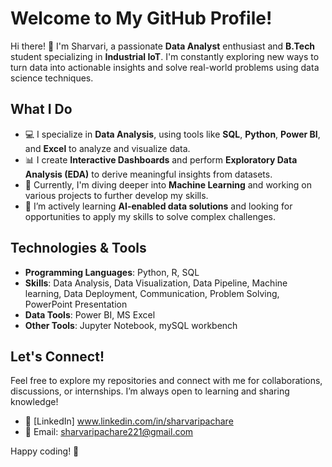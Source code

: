 # Welcome to My GitHub Profile!

Hi there! 👋 I'm Sharvari, a passionate **Data Analyst** enthusiast and **B.Tech** student specializing in **Industrial IoT**. I'm constantly exploring new ways to turn data into actionable insights and solve real-world problems using data science techniques.

## What I Do

- 💻 I specialize in **Data Analysis**, using tools like **SQL**, **Python**, **Power BI**, and **Excel** to analyze and visualize data.
- 📊 I create **Interactive Dashboards** and perform **Exploratory Data Analysis (EDA)** to derive meaningful insights from datasets.
- 🌱 Currently, I'm diving deeper into **Machine Learning** and working on various projects to further develop my skills.
- 🚀 I’m actively learning **AI-enabled data solutions** and looking for opportunities to apply my skills to solve complex challenges.

## Technologies & Tools

- **Programming Languages**: Python, R, SQL
- **Skills**: Data Analysis, Data Visualization, Data Pipeline, Machine learning, Data Deployment, Communication, Problem Solving, PowerPoint Presentation
- **Data Tools**: Power BI, MS Excel
- **Other Tools**: Jupyter Notebook, mySQL workbench

## Let's Connect!

Feel free to explore my repositories and connect with me for collaborations, discussions, or internships. I’m always open to learning and sharing knowledge!

- 💼 [LinkedIn] www.linkedin.com/in/sharvaripachare
- 📧 Email: sharvaripachare221@gmail.com

Happy coding! 🚀

